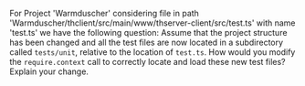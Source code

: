 For Project 'Warmduscher' considering file in path 'Warmduscher/thclient/src/main/www/thserver-client/src/test.ts' with name 'test.ts' we have the following question: 
Assume that the project structure has been changed and all the test files are now located in a subdirectory called `tests/unit`, relative to the location of `test.ts`.  How would you modify the `require.context` call to correctly locate and load these new test files? Explain your change.